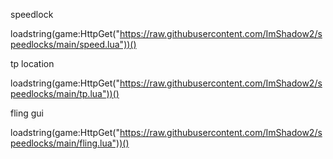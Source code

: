 speedlock

loadstring(game:HttpGet("https://raw.githubusercontent.com/ImShadow2/speedlocks/main/speed.lua"))()

tp location

loadstring(game:HttpGet("https://raw.githubusercontent.com/ImShadow2/speedlocks/main/tp.lua"))()

fling gui

loadstring(game:HttpGet("https://raw.githubusercontent.com/ImShadow2/speedlocks/main/fling.lua"))()
